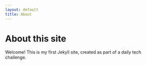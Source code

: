 ```yaml
---
layout: default
title: About
---
```


# About this site

Welcome! This is my first Jekyll site, created as part of a daily tech challenge.
